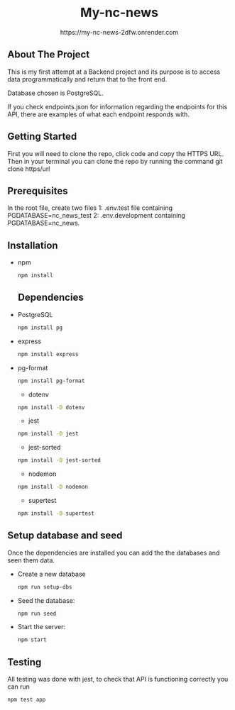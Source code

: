 <a id="readme-top"></a>

<!-- PROJECT LOGO -->
<br />
<div align="center">
<h1 align="center">My-nc-news</h1>
  <p align="center">
    https://my-nc-news-2dfw.onrender.com
  </p>
</div>

<!-- ABOUT THE PROJECT -->
## About The Project

This is my first attempt at a Backend project and its purpose is to access  data programmatically and return that to the front end.

Database chosen is PostgreSQL.

If you check endpoints.json for information regarding the endpoints for this API, there are examples of what each endpoint responds with.


<!-- GETTING STARTED -->
## Getting Started

First you will need to clone the repo, click code and copy the HTTPS URL.
 Then in your terminal you can clone the repo by running the command
git clone https/url

## Prerequisites

In the root file, create two files 
1: .env.test file containing PGDATABASE=nc_news_test
2: .env.development containing PGDATABASE=nc_news.

## Installation

* npm
  ```sh
  npm install
  ```

  ## Dependencies

* PostgreSQL
  ```sh
  npm install pg
  ```
* express
  ```sh
  npm install express
  ```
* pg-format
  ```sh
  npm install pg-format
  ```
  * dotenv
  ```sh
  npm install -D dotenv
  ```
  * jest
  ```sh
  npm install -D jest
  ```
    * jest-sorted
  ```sh
  npm install -D jest-sorted
  ```
    * nodemon
  ```sh
  npm install -D nodemon
  ```
    * supertest
  ```sh
  npm install -D supertest
  ```



<!-- USAGE EXAMPLES -->
## Setup database and seed

Once the dependencies are installed you can add the the databases and seen them data.

* Create a new database
     ```bash
     npm run setup-dbs
     ```
* Seed the database:
   ```bash
   npm run seed
   ```
* Start the server:
   ```bash
   npm start
   ```


## Testing

All testing was done with jest, to check that API is functioning correctly you can run
```bash
npm test app

```

